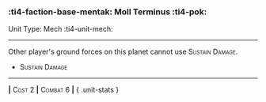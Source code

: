 ### :ti4-faction-base-mentak: **Moll Terminus** :ti4-pok:

Unit Type: Mech :ti4-unit-mech:

---

Other player's ground forces on this planet cannot use <span style="font-variant:small-caps;">Sustain Damage</span>.

* <span style="font-variant:small-caps;">Sustain Damage</span> 

---

__|__ <span style="font-variant:small-caps;">Cost 2</span> __|__ <span style="font-variant:small-caps;">Combat 6</span> __|__
{ .unit-stats }
